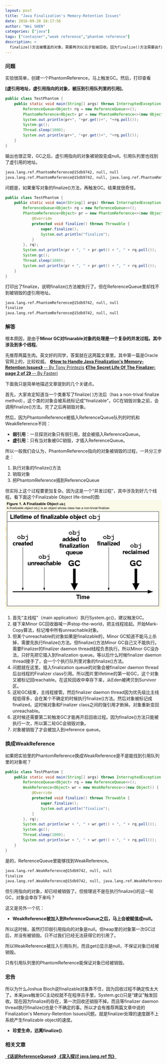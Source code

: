 ```yaml
---
layout: post
title: "Java Finalization's Memory-Retention Issues"
date: 2016-09-28 18:17:56
author: "Wei SHEN"
categories: ["java"]
tags: ["container","weak reference","phantom reference"]
description: >
  finalize()方法被覆盖的对象，需要两次GC后才能被回收。因为finalize()方法需要由finalizer daemon thread来执行。第一次GC后还保留着一个引用，不能回收。
---
```


### 问题

实验很简单，创建一个PhantomReference，马上触发GC。然后，打印查看

**[虚引用地址，虚引用指向的对象，被压到引用队列里的引用]**。

```java
public class TestPhantom {
	public static void main(String[] args) throws InterruptedException {
		ReferenceQueue<Object> rq = new ReferenceQueue<>();
		PhantomReference<Object> pr = new PhantomReference<>(new Object(), rq);
		System.out.println(pr+", "+pr.get()+", "+rq.poll());
		System.gc();
		Thread.sleep(1000);
		System.out.println(pr+", "+pr.get()+", "+rq.poll());
	}
}
```

输出也很正常，GC之后，虚引用指向的对象被销毁变成null。引用队列里也找到了虚引用的地址。
```bash
java.lang.ref.PhantomReference@15db9742, null, null
java.lang.ref.PhantomReference@15db9742, null, java.lang.ref.PhantomReference@15db9742
```

问题是，如果重写对象的finalize()方法，再触发GC。结果就很奇怪。
```java
public class TestPhantom {
	public static void main(String[] args) throws InterruptedException {
		ReferenceQueue<Object> rq = new ReferenceQueue<>();
		PhantomReference<Object> pr = new PhantomReference<>(new Object() {
			@Override
			protected void finalize() throws Throwable {
				super.finalize();
				System.out.println("finalize");
			}
		}, rq);
		System.out.println(pr + ", " + pr.get() + ", " + rq.poll());
		System.gc();
		Thread.sleep(1000);
		System.out.println(pr + ", " + pr.get() + ", " + rq.poll());
	}
}
```

打印出了finalize，说明finalize()方法被执行了。但在ReferenceQueue里却找不到被销毁的虚引用地址。
```bash
java.lang.ref.PhantomReference@15db9742, null, null
finalize
java.lang.ref.PhantomReference@15db9742, null, null
```

### 解答
根本原因，是由于**Minor GC对finarable对象的处理是一个复杂的并发过程。其中涉及到多个线程**。

先推荐两篇生肉。英文好的同学，答案就在这两篇文章里。其中第一篇是Oracle官网上的，比较权威。
[**《How to Handle Java Finalization's Memory-Retention Issues》** -- By Tony Printezis](http://www.oracle.com/technetwork/articles/java/finalization-137655.html)
[**《The Secret Life Of The Finalizer: page 2 of 2》** -- By Fasterj](http://www.fasterj.com/articles/finalizer2.shtml)

下面我只是简单地描述文章提到的几个关键点。

首先，大家肯定知道当一个类重写了finalize( )方法后（has a non-trival finalize method），这个类的对象会被系统标记成"finalizable"。GC在销毁对象之前，会调用finalize()方法。完了之后再销毁对象。

然后，因为PhantomReference被插入ReferenceQueue队列的时机和WeakReference不同：
* **弱引用**：一旦探测对象只有弱引用，就会被插入ReferenceQueue。
* **虚引用**：只有当对象被GC销毁，才插入ReferenceQueue。

所以一般我们会认为，PhantomReference指向的对象被销毁的过程，一共分三步走：
1. 执行对象的finalize()方法
2. 销毁对象
3. 把PhantomReference插到ReferenceQueue

但实际上这个过程要更加复杂。因为这是一个“并发过程”，其中涉及到好几个线程。看下面这个Finalizable Object life-time的图:
![finalization](/images/tij4-17/finalization.png)

1. 首先“主线程”（main application）执行System.gc()，建议触发GC。
2. 接下来Minor GC回收器喊一声stop-the-world，把主线程挂起。开始Mark-Copy算法，标记堆中所有unreachable对象。
3. 但某个unreachable的对象如果是finalizable的，Minor GC知道不能马上杀掉，需要先执行finalize()方法。但finalize()方法Minor GC自己又不能执行。需要Finalizer的finalizer daemon thread线程负责执行。所以Minor GC没办法，只好先把它插入到finalization queue。等以后什么时候finalizer daemon thread接手了，会一个个执行队列里对象的finalize()方法。
4. 问题就在这里。插入finalization queue的对象会被finalizer daemon thread后台线程的Finalizer class引用。所以图片里lifetime的第一轮GC，这个对象又被标记回reachable。在这轮回收中幸存下来，从Eden被拷贝到Survivor区。
5. 这轮GC结束，主线程接管。然后finalizer daemon thread因为优先级比主线程低得多，会在某个不确定的时候执行finalize()方法。然后对象被标记成finalized。这时候对象和Finalizer class之间的强引用才断掉。对象重新变回unreachable。
6. 这时候还需要第二轮触发GC才能再开启回收过程。因为finalize()方法只能被执行一次，所以第二轮GC会销毁对象。
7. 对象被销毁了才会被加入到reference queue。

### 换成WeakReference
如果把实验里的PhantomReference换成WeakReference是不是能找到引用队列里的对象呢？

```java
public class TestPhantom {
	public static void main(String[] args) throws InterruptedException {
		ReferenceQueue<Object> rq = new ReferenceQueue<>();
		WeakReference<Object> wr = new WeakReference<>(new Object() {
			@Override
			protected void finalize() throws Throwable {
				super.finalize();
				System.out.println("finalize");
			}
		}, rq);
		System.out.println(wr + ", " + wr.get() + ", " + rq.poll());
		System.gc();
		Thread.sleep(1000);
		System.out.println(wr + ", " + wr.get() + ", " + rq.poll());
	}
}
```

是的，ReferenceQueue里能够找到WeakReference。
```bash
java.lang.ref.WeakReference@15db9742, null, null
finalize
java.lang.ref.WeakReference@15db9742, null, java.lang.ref.WeakReference@15db9742
```

但引用指向的对象，却已经被销毁了。但按理说不是在执行finalize()的这一轮GC，对象会幸存下来吗？

这又是另外一个坑：

* **WeakReference被加入到ReferenceQueue之后，马上会被赋值成null。**

所以这时候，虽然打印弱引用指向的对象是null。但heap里的对象第一次GC过后，并没有被销毁。只不过我们已经无法获得它的引用了。

所以WeakReference被压入引用队列，而且get()显示是null，不保证对象已经被销毁。

只有引用队列里的PhantomReference能保证对象已经被销毁。

### 忠告
所以为什么Joshua Bloch说finalizable对象靠不住，因为回收过程不确定性太大了。本来java触发GC主动权就不在程序员手里，System.gc()只是“建议”触发回收。现在因为finalize的存在，第一次回收还销毁不掉。而且等finalizer daemon thread执行finalize()也是个不确定的事。所以才会有推荐两篇文章中说的Finalization's Memory-Retention Issues问题。就是finalizer处理的速度跟不上系统产生finalizable object的速度。

* **珍爱生命，远离finalize()**.

### 相关文章
[**《话说ReferenceQueue》**](http://hongjiang.info/java-referencequeue/)
[**《深入探讨 java.lang.ref 包》**](http://www.ibm.com/developerworks/cn/java/j-lo-langref/)
